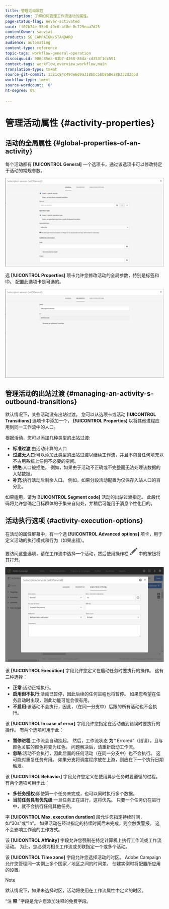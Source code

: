 ```yaml
---
title: 管理活动属性
description: 了解如何管理工作流活动的属性。
page-status-flag: never-activated
uuid: ff02b74e-53e8-49c6-bf8e-0c729eaa7d25
contentOwner: sauviat
products: SG_CAMPAIGN/STANDARD
audience: automating
content-type: reference
topic-tags: workflow-general-operation
discoiquuid: 906c85ea-83b7-4268-86da-cd353f1dc591
context-tags: workflow,overview;workflow,main
translation-type: tm+mt
source-git-commit: 1321c84c49de6d9a318bbc5bb8a0e28b332d2b5d
workflow-type: tm+mt
source-wordcount: '0'
ht-degree: 0%

---
```



# 管理活动属性 {#activity-properties}

## 活动的全局属性 {#global-properties-of-an-activity}

每个活动都有 **[!UICONTROL General]** 一个选项卡，通过该选项卡可以修改特定于活动的常规参数。

![](assets/activity-properties.png)

选 **[!UICONTROL Properties]** 项卡允许您修改活动的全局参数，特别是标签和ID。 配置此选项卡是可选的。

![](assets/activity-properties2.png)

## 管理活动的出站过渡 {#managing-an-activity-s-outbound-transitions}

默认情况下，某些活动没有出站过渡。 您可以从选项卡或活动 **[!UICONTROL Transitions]** 选项卡中添加一个， **[!UICONTROL Properties]** 以将其他进程应用到同一工作流中的人口。

根据活动，您可以添加几种类型的出站过渡:

* **标准过渡**:由活动计算的人口
* **过渡无人口**:可以添加此类型的出站过渡以继续工作流，并且不包含任何填充以不占用系统上任何不必要的空间。
* **拒绝**:人口被拒绝。 例如，如果由于活动不正确或不完整而无法处理该数据的入站数据。
* **补充**:执行活动后剩余人口。 例如，如果分段活动配置为仅保存入站人口的百分比。

如果适用，请为 **[!UICONTROL Segment code]** 活动的出站过渡指定。 此段代码将允许您确定目标群体的子集来自何处，并稍后可能用于消息个性化目的。

## 活动执行选项 {#activity-execution-options}

在活动的属性屏幕中，有一个选 **[!UICONTROL Advanced options]** 项卡，用于定义活动的执行模式和行为（如果出错）。

要访问这些选项，请在工作流中选择一个活动，然后使用操作栏 ![](assets/edit_darkgrey-24px.png) 中的按钮将其打开。

![](assets/wkf_advanced_parameters.png)

该 **[!UICONTROL Execution]** 字段允许您定义在启动任务时要执行的操作。 这有三种选择：

* **正常**:活动正常执行。
* **启用但不执行**:活动已暂停，因此后续的任何进程也将暂停。 如果您希望在任务启动时出现，则此功能可能会很有用。
* **不启用**:该活动不会执行，因此，（在同一分支中）后跟的所有活动也不会执行。

该 **[!UICONTROL In case of error]** 字段允许您指定在活动遇到错误时要执行的操作。 有两个选项可用于此：

* **暂停进程**:工作流会自动挂起。 然后，工作流状态 **为“** Errored”（错误），且与颜色关联的颜色将变为红色。 问题解决后，请重新启动工作流。
* **忽略**:活动不会执行，因此后面的任何活动（在同一分支中）也不会执行。 这可能对重复任务有用。 如果分支将调度程序放在上游，则应在下一个执行日期触发。

该 **[!UICONTROL Behavior]** 字段允许您定义在使用异步任务时要遵循的过程。 有两个选项可用于此：

* **多任务授权**:即使第一个任务未完成，也可以同时执行多个数据。
* **当前任务具有优先级**:一旦任务正在进行，这将优先。 只要一个任务仍在进行中，就不会执行任何其他任务。

字 **[!UICONTROL Max. execution duration]** 段允许您指定持续时间，如“30s”或“1h”。 如果活动在经过指定的持续时间后未完成，则会触发警报。 这不会影响工作流的工作方式。

该 **[!UICONTROL Affinity]** 字段允许您强制在特定计算机上执行工作流或工作流活动。 为此，您必须为相关工作流或关联指定一个或多个活动。

该 **[!UICONTROL Time zone]** 字段允许您选择活动的时区。 Adobe Campaign允许您管理同一实例上多个国家／地区之间的时间差。 创建实例时将配置所应用的设置。

>[!NOTE]
>
>默认情况下，如果未选择时区，活动将使用在工作流属性中定义的时区。

“注 **释** ”字段是允许您添加注释的免费字段。
